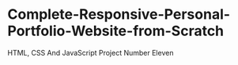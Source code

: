 # Complete-Responsive-Personal-Portfolio-Website-from-Scratch
HTML, CSS And JavaScript Project Number Eleven
